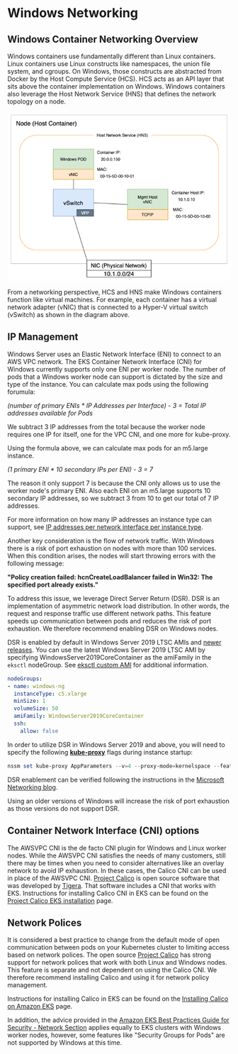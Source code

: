 # Windows Networking

## Windows Container Networking Overview
Windows containers use fundamentally different than Linux containers. Linux containers use Linux constructs like namespaces, the union file system, and cgroups. On Windows, those constructs are abstracted from Docker by the Host Compute Service (HCS). HCS acts as an API layer that sits above the container implementation on Windows. Windows containers also leverage the Host Network Service (HNS) that defines the network topology on a node. 

![](./images/windows-networking.png)

From a networking perspective, HCS and HNS make Windows containers function like virtual machines. For example, each container has a virtual network adapter (vNIC) that is connected to a Hyper-V virtual switch (vSwitch) as shown in the diagram above.

## IP Management
Windows Server uses an Elastic Network Interface (ENI) to connect to an AWS VPC network. The EKS Container Network Interface (CNI) for Windows currently supports only one ENI per worker node. The number of pods that a Windows worker node can support is dictated by the size and type of the instance. You can calculate max pods using the following forumula: 

_(number of primary ENIs * IP Addresses per Interface) - 3 = Total IP addresses available for Pods_

We subtract 3 IP addresses from the total because the worker node requires one IP for itself, one for the VPC CNI, and one more for kube-proxy. 

Using the formula above, we can calculate max pods for an m5.large instance. 

_(1 primary ENI * 10 secondary IPs per ENI) - 3 = 7_

The reason it only support 7 is because the CNI only allows us to use the worker node's primary ENI. Also each ENI on an m5.large supports 10 secondary IP addresses, so we subtract 3 from 10 to get our total of 7 IP addresses.

For more information on how many IP addresses an instance type can support, see [IP addresses per network interface per instance type](https://docs.aws.amazon.com/AWSEC2/latest/UserGuide/using-eni.html#AvailableIpPerENI). 

Another key consideration is the flow of network traffic. With Windows there is a risk of port exhaustion on nodes with more than 100 services. When this condition arises, the nodes will start throwing errors with the following message:

**"Policy creation failed: hcnCreateLoadBalancer failed in Win32: The specified port already exists."**

To address this issue, we leverage Direct Server Return (DSR). DSR is an implementation of asymmetric network load distribution. In other words, the request and response traffic use different network paths. This feature speeds up communication between pods and reduces the risk of port exhaustion. We therefore recommend enabling DSR on Windows nodes. 

DSR is enabled by default in Windows Server 2019 LTSC AMIs and [newer releases](licensing.md). You can use the latest Windows Server 2019 LTSC AMI by specifying WindowsServer2019CoreContainer as the amiFamily in the `eksctl` nodeGroup. See [eksctl custom AMI](https://eksctl.io/usage/custom-ami-support/) for additional information. 

```yaml
nodeGroups:
- name: windows-ng
  instanceType: c5.xlarge
  minSize: 1
  volumeSize: 50
  amiFamily: WindowsServer2019CoreContainer
  ssh:
    allow: false
```
In order to utilize DSR in Windows Server 2019 and above, you will need to specify the following [**kube-proxy**](https://kubernetes.io/docs/setup/production-environment/windows/intro-windows-in-kubernetes/) flags during instance startup:

```powershell
nssm set kube-proxy AppParameters --v=4 --proxy-mode=kernelspace --feature-gates="WinOverlay=true,WinDSR=true” --hostname-override= --kubeconfig=c:\k\config --network-name=vxlan0 --source-vip= --enable-dsr=true --log-dir= --logtostderr=false
```

DSR enablement can be verified following the instructions in the [Microsoft Networking blog](https://techcommunity.microsoft.com/t5/networking-blog/direct-server-return-dsr-in-a-nutshell/ba-p/693710).

Using an older versions of Windows will increase the risk of port exhaustion as those versions do not support DSR. 

## Container Network Interface (CNI) options
The AWSVPC CNI is the de facto CNI plugin for Windows and Linux worker nodes. While the AWSVPC CNI satisfies the needs of many customers, still there may be times when you need to consider alternatives like an overlay network to avoid IP exhaustion. In these cases, the Calico CNI can be used in place of the AWSVPC CNI. [Project Calico](https://www.projectcalico.org/) is open source software that was developed by [Tigera](https://www.tigera.io/). That software includes a CNI that works with EKS. Instructions for installing Calico CNI in EKS can be found on the [Project Calico EKS installation](https://docs.projectcalico.org/getting-started/kubernetes/managed-public-cloud/eks) page.

## Network Polices 
It is considered a best practice to change from the default mode of open communication between pods on your Kubernetes cluster to limiting access based on network polices. The open source [Project Calico](https://www.tigera.io/tigera-products/calico/) has strong support for network polices that work with both Linux and Windows nodes. This feature is separate and not dependent on using the Calico CNI. We therefore recommend installing Calico and using it for network policy management. 

Instructions for installing Calico in EKS can be found on the [Installing Calico on Amazon EKS](https://docs.aws.amazon.com/eks/latest/userguide/calico.html) page.

In addition, the advice provided in the [Amazon EKS Best Practices Guide for Security - Network Section](https://aws.github.io/aws-eks-best-practices/security/docs/network/) applies equally to EKS clusters with Windows worker nodes, however, some features like "Security Groups for Pods" are not supported by Windows at this time.

